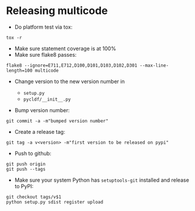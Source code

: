 
Releasing multicode
===================

- Do platform test via tox:
```
tox -r
```

- Make sure statement coverage is at 100%
- Make sure flake8 passes:
```
flake8 --ignore=E711,E712,D100,D101,D103,D102,D301 --max-line-length=100 multicode
```

- Change version to the new version number in

  - `setup.py`
  - `pycldf/__init__.py`

- Bump version number:
```
git commit -a -m"bumped version number"
```

- Create a release tag:
```
git tag -a v<version> -m"first version to be released on pypi"
```

- Push to github:
```
git push origin
git push --tags
```

- Make sure your system Python has ``setuptools-git`` installed and release to PyPI:
```
git checkout tags/v$1
python setup.py sdist register upload
```
